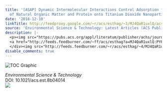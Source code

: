 ```yaml
---
title: '[ASAP] Dynamic Intermolecular Interactions Control Adsorption from Mixtures
  of Natural Organic Matter and Protein onto Titanium Dioxide Nanoparticles'
date: '2018-12-10'
linkTitle: http://feedproxy.google.com/~r/acs/esthag/~3/MJ4QaR1uxlQ/acs.est.8b04014
source: 'Environmental Science & Technology: Latest Articles (ACS Publications)'
description: |-
  <p><img src="https://pubs.acs.org/appl/literatum/publisher/achs/journals/content/esthag/0/esthag.ahead-of-print/acs.est.8b04014/20181210/images/medium/es-2018-04014n_0006.gif" alt="TOC Graphic"/></p><div><cite>Environmental Science & Technology</cite></div><div>DOI: 10.1021/acs.est.8b04014</div><div class="feedflare">
  <a href="http://feeds.feedburner.com/~ff/acs/esthag?a=MJ4QaR1uxlQ:PYPPxe1H-ug:yIl2AUoC8zA"><img src="http://feeds.feedburner.com/~ff/acs/esthag?d=yIl2AUoC8zA" border="0"></img></a>
  </div><img src="http://feeds.feedburner.com/~r/acs/esthag/~4/MJ4QaR1uxlQ" height="1" width="1" ...
disable_comments: true
---
```

<p><img src="https://pubs.acs.org/appl/literatum/publisher/achs/journals/content/esthag/0/esthag.ahead-of-print/acs.est.8b04014/20181210/images/medium/es-2018-04014n_0006.gif" alt="TOC Graphic"/></p><div><cite>Environmental Science & Technology</cite></div><div>DOI: 10.1021/acs.est.8b04014</div><div class="feedflare">
<a href="http://feeds.feedburner.com/~ff/acs/esthag?a=MJ4QaR1uxlQ:PYPPxe1H-ug:yIl2AUoC8zA"><img src="http://feeds.feedburner.com/~ff/acs/esthag?d=yIl2AUoC8zA" border="0"></img></a>
</div><img src="http://feeds.feedburner.com/~r/acs/esthag/~4/MJ4QaR1uxlQ" height="1" width="1" ...